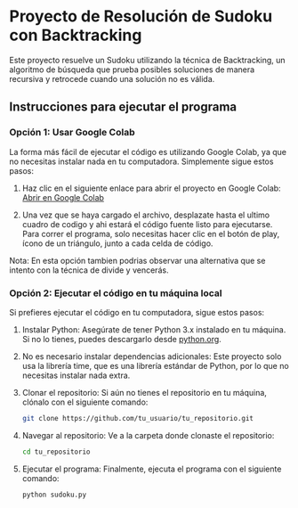# Proyecto de Resolución de Sudoku con Backtracking

Este proyecto resuelve un Sudoku utilizando la técnica de Backtracking, un algoritmo de búsqueda que prueba posibles soluciones de manera recursiva y retrocede cuando una solución no es válida.

## Instrucciones para ejecutar el programa

### Opción 1: Usar Google Colab

La forma más fácil de ejecutar el código es utilizando Google Colab, ya que no necesitas instalar nada en tu computadora. Simplemente sigue estos pasos:

1. Haz clic en el siguiente enlace para abrir el proyecto en Google Colab:
   [Abrir en Google Colab](https://colab.research.google.com/drive/17gQu-eyaaA0Q7TUkXu_SU2M_8rc6NitQ?usp=sharing)

2. Una vez que se haya cargado el archivo, desplazate hasta el ultimo cuadro de codigo y ahi estará el código fuente listo para ejecutarse. Para correr el programa, solo necesitas hacer clic en el botón de play, ícono de un triángulo, junto a cada celda de código.

Nota: En esta opción tambien podrias observar una alternativa que se intento con la técnica de divide y vencerás.

### Opción 2: Ejecutar el código en tu máquina local

Si prefieres ejecutar el código en tu computadora, sigue estos pasos:

1. Instalar Python: Asegúrate de tener Python 3.x instalado en tu máquina. Si no lo tienes, puedes descargarlo desde [python.org](https://www.python.org/downloads/).

2. No es necesario instalar dependencias adicionales: Este proyecto solo usa la librería time, que es una librería estándar de Python, por lo que no necesitas instalar nada extra.

3. Clonar el repositorio: Si aún no tienes el repositorio en tu máquina, clónalo con el siguiente comando:

   ```bash
   git clone https://github.com/tu_usuario/tu_repositorio.git

4. Navegar al repositorio: Ve a la carpeta donde clonaste el repositorio:
   ```bash
   cd tu_repositorio
   
6. Ejecutar el programa: Finalmente, ejecuta el programa con el siguiente comando:
   ```bash
   python sudoku.py

